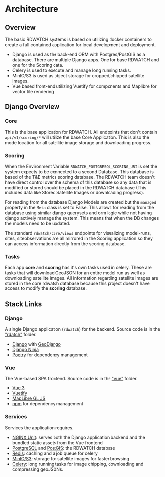 # Architecture

## Overview

The basic RDWATCH systems is based on utilizing docker containers to create a full contained application for local development and deployment.

- Django is used as the back-end ORM with Postgres/PostGIS as a database.  There are multiple Django apps.  One for base RDWATCH and one for the Scoring data.
- Celery is used to execute and manage long running tasks.
- MinIO/S3 is used as object storage for cropped/chipped satellite images.
- Vue based front-end utilizing Vuetify for components and Maplibre for vector tile rendering

## Django Overview

### Core

This is the base application for RDWATCH.  All endpoints that don't contain `api/v1/scoring/*` will utilize the base Core Application.
This is also the mode location for all satellite image storage and downloading progress.

### Scoring

When the Environment Variable `RDWATCH_POSTGRESQL_SCORING_URI` is set the system expects to be connected to a second Database.  This database is based of the T&E metrics scoring database.  The RDWATCH team doesn't have direct control over the schema of this database so any data that is modified or stored should be placed in the RDWATCH database (This includes data like Stored Satellite Images or downloading progress).

For reading from the database Django Models are created but the `managed` property in the `Meta` class is set to False.  This allows for reading from the database using similar django querysets and orm logic while not having django actively manage the system.  This means that when the DB changes the models need to be updated.

The standard `rdwatch/core/views` endpoints for visualizing model-runs, sites, siteobservations are all mirrored in the Scoring application so they can access information directly from the scoring database.

### Tasks

Each app **core** and **scoring** has it's own tasks used in celery.  These are tasks that will download GeoJSON for an entire model run as well as downloading satellite images.  All information regarding satellite images are stored in the core rdwatch database because this project doesn't have access to modify the **scoring** database.

## Stack Links

### Django

A single Django application (`rdwatch`) for the backend. Source code is in the ["rdatch"](https://github.com/ResonantGeoData/RD-WATCH/tree/main/rdwatch) folder.

- [Django](https://docs.djangoproject.com/) with [GeoDjango](https://docs.djangoproject.com/en/5.0/ref/contrib/gis/)
- [Django Ninja](https://django-ninja.dev/)
- [Poetry](https://python-poetry.org/docs/) for dependency management

### Vue

The Vue-based SPA frontend. Source code is in the ["vue"](https://github.com/ResonantGeoData/RD-WATCH/tree/phase-ii/vue) folder.

- [Vue 3](https://vuejs.org/guide/introduction.html)
- [Vuetify](https://vuetifyjs.com/en/)
- [MapLibre GL JS](https://maplibre.org/maplibre-gl-js-docs/api/)
- [npm](https://docs.npmjs.com/) for dependency management

### Services

Services the application requires.

- [NGINX Unit](https://unit.nginx.org/): serves both the Django application backend and the bundled static assets from the Vue frontend
- [PostgreSQL](https://www.postgresql.org/docs/) and [PostGIS](http://www.postgis.net/documentation/): the RDWATCH database
- [Redis](https://redis.io/docs/): caching and a job queue for celery
- [MinIO/S3](https://min.io/): storage for satellite images for faster browsing
- [Celery](https://docs.celeryq.dev/en/stable/getting-started/introduction.html): long running tasks for image chipping, downloading and compressing geoJSONs.
